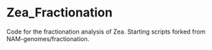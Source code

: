 # Zea_Fractionation
Code for the fractionation analysis of Zea. Starting scripts forked from NAM-genomes/fractionation. 
